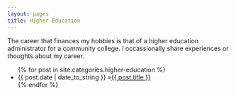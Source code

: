 ```yaml
---
layout: pages
title: Higher Education
---
```


The career that finances my hobbies is that of a higher education administrator for a community college. I occassionally share experiences or thoughts about my career.

<ul id="blog-posts" class="posts">
{% for post in site.categories.higher-education %}
    <li><span>{{ post.date | date_to_string }} &raquo;</span><a href="{{ post.url }}">{{ post.title }}</a></li>
{% endfor %}
</ul>